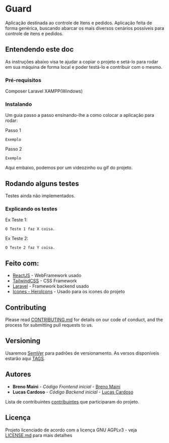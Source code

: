 # Guard

Aplicação destinada ao controle de Itens e pedidos.
Aplicação feita de forma genérica, buscando abarcar os mais diversos cenários possíveis para controle de itens e pedidos.

## Entendendo este doc

As instruções abaixo visa te ajudar a copiar o projeto e setá-lo para rodar em sua máquina de forma local e poder testá-lo e contribuir com o mesmo.

### Pré-requisitos

Composer
Laravel
XAMPP(Windows)


### Instalando

Um guia passo a passo ensinando-lhe a como colocar a aplicação para rodar:

Passo 1

```
Exemplo
```

Passo 2

```
Exemplo
```

Aqui embaixo, podemos por um videozinho ou gif do projeto.

## Rodando alguns testes

Testes ainda não implementados.

### Explicando os testes

Ex Teste 1: 

```
O Teste 1 faz X coisa.
```
Ex Teste 2: 

```
O Teste 2 faz Y coisa.
```

## Feito com:

* [ReactJS](https://react.dev/) - WebFramework usado
* [TailwindCSS](https://tailwindcss.com/) - CSS Framework
* [Laravel](https://laravel.com/) - Framework backend usado
* [Icones - HeroIcons](https://heroicons.com/) - Usado para os icones do projeto

## Contributing

Please read [CONTRIBUTING.md](https://github.com/brenomaini/guard/blob/main/.github/CONTRIBUTING.md) for details on our code of conduct, and the process for submitting pull requests to us.

## Versioning

Usaremos [SemVer](http://semver.org/) para padrões de versionamento. As versos disponíveis estarão aqui [TAGS](https://github.com/brenomaini/guard/tags). 

## Autores

* **Breno Maini** - *Código Frontend inicial* - [Breno Maini](https://github.com/brenomaini)
* **Lucas Cardoso** - *Código Backend inicial* - [Lucas Cardoso](https://github.com/CLucasrodrigues22)

Lista de contribuintes [contribuintes](https://github.com/brenomaini/guard/contributors) que participaram do projeto.

## Licença

Projeto licenciado de acordo com a licença GNU AGPLv3 - veja [LICENSE.md](https://github.com/brenomaini/guard/blob/main/.github/LICENSE.md) para mais detalhes
